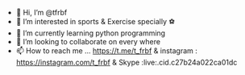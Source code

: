 - 👋 Hi, I’m @tfrbf
- 👀 I’m interested in sports & Exercise specially ⚽ 
- 🌱 I’m currently learning python programming
- 💞️ I’m looking to collaborate on every where 
- 📫 How to reach me ... https://t.me/t_frbf & instagram : https://instagram.com/t_frbf & Skype :live:.cid.c27b24a022ca01dc

<!---
tfrbf/tfrbf is a ✨ special ✨ repository because its `README.md` (this file) appears on your GitHub profile.
You can click the Preview link to take a look at your changes.
--->
